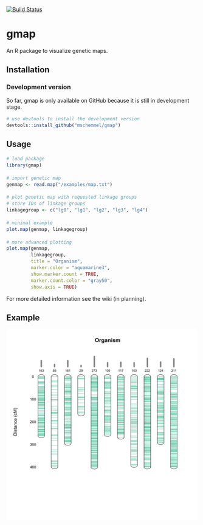 [![Build Status](https://travis-ci.org/mschemmel/gmap.svg?branch=master)](https://travis-ci.org/mschemmel/gmap)

# gmap
An R package to visualize genetic maps.


## Installation
### Development version
So far, gmap is only available on GitHub because it is still in development stage.

```r
# use devtools to install the development version
devtools::install_github("mschemmel/gmap")
```

## Usage
```r
# load package
library(gmap)

# import genetic map
genmap <- read.map("/examples/map.txt")

# plot genetic map with requested linkage groups
# store IDs of linkage groups
linkagegroup <- c("lg0", "lg1", "lg2", "lg3", "lg4") 

# minimal example
plot.map(genmap, linkagegroup)

# more advanced plotting
plot.map(genmap,
         linkagegroup, 
         title = "Organism", 
         marker.color = "aquamarine3",
         show.marker.count = TRUE,
         marker.count.color = "gray50",
         show.axis = TRUE)
```

For more detailed information see the wiki (in planning).

## Example

<p align="center">
<img src="/img/example.svg" width:"50%">
</p>

